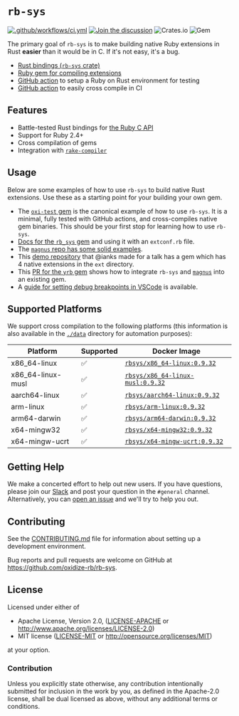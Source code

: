 # `rb-sys`

[![.github/workflows/ci.yml](https://github.com/oxidize-rb/rb-sys/actions/workflows/ci.yml/badge.svg)](https://github.com/oxidize-rb/rb-sys/actions/workflows/ci.yml)
[![Join the discussion](https://img.shields.io/badge/slack-chat-blue.svg)][slack]
![Crates.io](https://img.shields.io/crates/v/rb-sys?style=flat) ![Gem](https://img.shields.io/gem/v/rb_sys?style=flat)

The primary goal of `rb-sys` is to make building native Ruby extensions in Rust **easier** than it would be in C. If
it's not easy, it's a bug.

- [Rust bindings (`rb-sys` crate)](./crates/rb-sys/readme.md)
- [Ruby gem for compiling extensions](./gem/README.md)
- [GitHub action][setup-action] to setup a Ruby on Rust environment for testing
- [GitHub action][cross-gem-action] to easily cross compile in CI

## Features

- Battle-tested Rust bindings for [the Ruby C API][ruby-c-api]
- Support for Ruby 2.4+
- Cross compilation of gems
- Integration with [`rake-compiler`][rake-compiler]

## Usage

Below are some examples of how to use `rb-sys` to build native Rust extensions. Use these as a starting point for your
building your own gem.

- The [`oxi-test` gem][oxi-test] is the canonical example of how to use `rb-sys`. It is a minimal, fully tested with
  GitHub actions, and cross-compiles native gem binaries. This should be your first stop for learning how to use
  `rb-sys`.
- [Docs for the `rb_sys` gem][rb-sys-gem-docs] and using it with an `extconf.rb` file.
- The [`magnus` repo has some solid examples][magnus-examples].
- This [demo repository][rust-talk] that @ianks made for a talk has a gem which has 4 native extensions in the `ext`
  directory.
- This [PR for the `yrb` gem][yrb] shows how to integrate `rb-sys` and [`magnus`][magnus] into an existing gem.
- A [guide for setting debug breakpoints in VSCode][debugging-guide] is available.

## Supported Platforms

We support cross compilation to the following platforms (this information is also available in the [`./data`](./data)
directory for automation purposes):

| Platform          | Supported | Docker Image                                   |
|-------------------|-----------|------------------------------------------------|
| x86_64-linux      | ✅        | [`rbsys/x86_64-linux:0.9.32`][docker-hub]      |
| x86_64-linux-musl | ✅        | [`rbsys/x86_64-linux-musl:0.9.32`][docker-hub] |
| aarch64-linux     | ✅        | [`rbsys/aarch64-linux:0.9.32`][docker-hub]     |
| arm-linux         | ✅        | [`rbsys/arm-linux:0.9.32`][docker-hub]         |
| arm64-darwin      | ✅        | [`rbsys/arm64-darwin:0.9.32`][docker-hub]      |
| x64-mingw32       | ✅        | [`rbsys/x64-mingw32:0.9.32`][docker-hub]       |
| x64-mingw-ucrt    | ✅        | [`rbsys/x64-mingw-ucrt:0.9.32`][docker-hub]    |

## Getting Help

We make a concerted effort to help out new users. If you have questions, please join our [Slack][slack] and post your
question in the `#general` channel. Alternatively, you can [open an issue][issues] and we'll try to help you out.

## Contributing

See the [CONTRIBUTING.md](./CONTRIBUTING.md) file for information about setting up a development environment.

Bug reports and pull requests are welcome on GitHub at https://github.com/oxidize-rb/rb-sys.

## License

Licensed under either of

- Apache License, Version 2.0, ([LICENSE-APACHE](LICENSE-APACHE) or http://www.apache.org/licenses/LICENSE-2.0)
- MIT license ([LICENSE-MIT](LICENSE-MIT) or http://opensource.org/licenses/MIT)

at your option.

### Contribution

Unless you explicitly state otherwise, any contribution intentionally submitted for inclusion in the work by you, as
defined in the Apache-2.0 license, shall be dual licensed as above, without any additional terms or conditions.

[docker-hub]: https://hub.docker.com/r/rbsys/rcd

[magnus]: https://github.com/matsadler/magnus

[yrb]: https://github.com/y-crdt/yrb/pull/32/files

[rust-talk]: https://github.com/ianks/2022-09-09-ruby-on-rust-intro

[oxi-test]: https://github.com/oxidize-rb/oxi-test

[cross-gem-action]: https://github.com/oxidize-rb/cross-gem-action

[rake-compiler]: https://github.com/rake-compiler/rake-compiler

[setup-action]: https://github.com/oxidize-rb/actions/tree/main/setup-ruby-and-rust

[ruby-c-api]: https://docs.ruby-lang.org/en/master/doc/extension_rdoc.html

[slack]: https://join.slack.com/t/oxidize-rb/shared_invite/zt-16zv5tqte-Vi7WfzxCesdo2TqF_RYBCw

[issues]: https://github.com/oxidize-rb/rb-sys/issues

[magnus-examples]: https://github.com/matsadler/magnus/tree/main/examples

[debugging-guide]: https://oxidize-rb.github.io/rb-sys/tutorial/testing/debugging.html

[rb-sys-gem-docs]: https://github.com/oxidize-rb/rb-sys/tree/main/gem#the-rb_sys-gem

